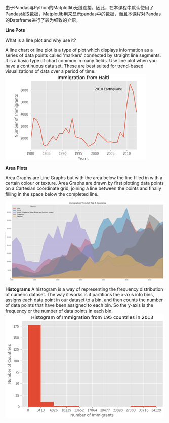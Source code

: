 由于Pandas与Python的Matplotlib无缝连接，因此，在本课程中默认使用了Pandas读取数据，Matplotlib用来显示pandas中的数据，而且本课程对Pandas的Dataframe进行了较为细致的介绍。

**Line Pots**

What is a line plot and why use it?

A line chart or line plot is a type of plot which displays information as a series of data points called 'markers' connected by straight line segments. It is a basic type of chart common in many fields. Use line plot when you have a continuous data set. These are best suited for trend-based visualizations of data over a period of time.  
![](/DataVisualization/images/LinesPots.png)

**Area Plots**

Area Graphs are Line Graphs but with the area below the line filled in with a certain colour or texture. Area Graphs are drawn by first plotting data points on a Cartesian coordinate grid, joining a line between the points and finally filling in the space below the completed line.

![](/DataVisualization/images/areaplots.png)

**Histograms**
A histogram is a way of representing the frequency distribution of numeric dataset. The way it works is it partitions the x-axis into bins, assigns each data point in our dataset to a bin, and then counts the number of data points that have been assigned to each bin. So the y-axis is the frequency or the number of data points in each bin. 
![](/DataVisualization/images/histograms.png)


